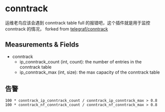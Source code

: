 # conntrack

运维老鸟应该会遇到 conntrack table full 的报错吧，这个插件就是用于监控 conntrack 的情况， forked from [telegraf/conntrack](https://github.com/influxdata/telegraf/tree/master/plugins/inputs/conntrack)

## Measurements & Fields

- conntrack
  - ip_conntrack_count (int, count): the number of entries in the conntrack table
  - ip_conntrack_max (int, size): the max capacity of the conntrack table

## 告警

```
100 * conntrack_ip_conntrack_count / conntrack_ip_conntrack_max > 0.8
100 * conntrack_nf_conntrack_count / conntrack_nf_conntrack_max > 0.8
```